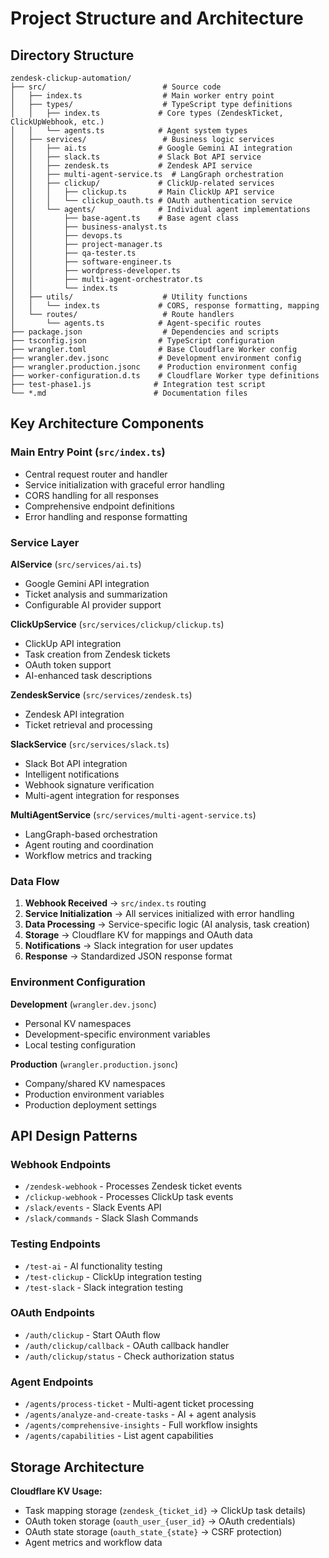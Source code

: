 # Project Structure and Architecture

## Directory Structure
```
zendesk-clickup-automation/
├── src/                          # Source code
│   ├── index.ts                  # Main worker entry point
│   ├── types/                    # TypeScript type definitions
│   │   ├── index.ts             # Core types (ZendeskTicket, ClickUpWebhook, etc.)
│   │   └── agents.ts            # Agent system types
│   ├── services/                 # Business logic services
│   │   ├── ai.ts                # Google Gemini AI integration
│   │   ├── slack.ts             # Slack Bot API service
│   │   ├── zendesk.ts           # Zendesk API service
│   │   ├── multi-agent-service.ts  # LangGraph orchestration
│   │   ├── clickup/             # ClickUp-related services
│   │   │   ├── clickup.ts       # Main ClickUp API service
│   │   │   └── clickup_oauth.ts # OAuth authentication service
│   │   └── agents/              # Individual agent implementations
│   │       ├── base-agent.ts    # Base agent class
│   │       ├── business-analyst.ts
│   │       ├── devops.ts
│   │       ├── project-manager.ts
│   │       ├── qa-tester.ts
│   │       ├── software-engineer.ts
│   │       ├── wordpress-developer.ts
│   │       ├── multi-agent-orchestrator.ts
│   │       └── index.ts
│   ├── utils/                    # Utility functions
│   │   └── index.ts             # CORS, response formatting, mapping
│   └── routes/                   # Route handlers
│       └── agents.ts            # Agent-specific routes
├── package.json                  # Dependencies and scripts
├── tsconfig.json                # TypeScript configuration
├── wrangler.toml                # Base Cloudflare Worker config
├── wrangler.dev.jsonc           # Development environment config
├── wrangler.production.jsonc    # Production environment config
├── worker-configuration.d.ts    # Cloudflare Worker type definitions
├── test-phase1.js              # Integration test script
└── *.md                        # Documentation files
```

## Key Architecture Components

### Main Entry Point (`src/index.ts`)
- Central request router and handler
- Service initialization with graceful error handling
- CORS handling for all responses
- Comprehensive endpoint definitions
- Error handling and response formatting

### Service Layer
**AIService** (`src/services/ai.ts`)
- Google Gemini API integration
- Ticket analysis and summarization
- Configurable AI provider support

**ClickUpService** (`src/services/clickup/clickup.ts`)
- ClickUp API integration
- Task creation from Zendesk tickets
- OAuth token support
- AI-enhanced task descriptions

**ZendeskService** (`src/services/zendesk.ts`)
- Zendesk API integration
- Ticket retrieval and processing

**SlackService** (`src/services/slack.ts`)
- Slack Bot API integration
- Intelligent notifications
- Webhook signature verification
- Multi-agent integration for responses

**MultiAgentService** (`src/services/multi-agent-service.ts`)
- LangGraph-based orchestration
- Agent routing and coordination
- Workflow metrics and tracking

### Data Flow
1. **Webhook Received** → `src/index.ts` routing
2. **Service Initialization** → All services initialized with error handling
3. **Data Processing** → Service-specific logic (AI analysis, task creation)
4. **Storage** → Cloudflare KV for mappings and OAuth data
5. **Notifications** → Slack integration for user updates
6. **Response** → Standardized JSON response format

### Environment Configuration
**Development** (`wrangler.dev.jsonc`)
- Personal KV namespaces
- Development-specific environment variables
- Local testing configuration

**Production** (`wrangler.production.jsonc`)
- Company/shared KV namespaces
- Production environment variables
- Production deployment settings

## API Design Patterns

### Webhook Endpoints
- `/zendesk-webhook` - Processes Zendesk ticket events
- `/clickup-webhook` - Processes ClickUp task events
- `/slack/events` - Slack Events API
- `/slack/commands` - Slack Slash Commands

### Testing Endpoints
- `/test-ai` - AI functionality testing
- `/test-clickup` - ClickUp integration testing
- `/test-slack` - Slack integration testing

### OAuth Endpoints
- `/auth/clickup` - Start OAuth flow
- `/auth/clickup/callback` - OAuth callback handler
- `/auth/clickup/status` - Check authorization status

### Agent Endpoints
- `/agents/process-ticket` - Multi-agent ticket processing
- `/agents/analyze-and-create-tasks` - AI + agent analysis
- `/agents/comprehensive-insights` - Full workflow insights
- `/agents/capabilities` - List agent capabilities

## Storage Architecture
**Cloudflare KV Usage:**
- Task mapping storage (`zendesk_{ticket_id}` → ClickUp task details)
- OAuth token storage (`oauth_user_{user_id}` → OAuth credentials)
- OAuth state storage (`oauth_state_{state}` → CSRF protection)
- Agent metrics and workflow data
